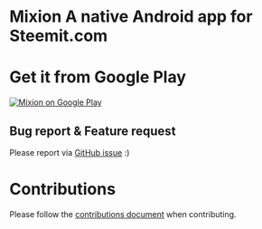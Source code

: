 # Mixion A native Android app for Steemit.com

# Get it from Google Play

[![Mixion on Google Play](https://user-images.githubusercontent.com/551004/29770692-a20975c6-8bc6-11e7-8ab0-1cde275496e0.png)](https://play.google.com/store/apps/details?id=com.taskail.mixion)

## Bug report & Feature request

Please report via [GitHub issue](https://github.com/edTheGuy00/Mixion/issues) :)

# Contributions


Please follow the [contributions document](https://github.com/edTheGuy00/Mixion/blob/dev/CONTRIBUTIONS.md) when contributing.


